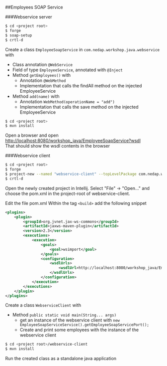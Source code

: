##Employees SOAP Service

###Webservice server

```bash
$ cd <project root>
$ forge
$ soap-setup
$ crtl-d
```
Create a class `EmployeeSoapService` in `com.nedap.workshop.java.webservice` with 
 
* Class annotation `@WebService`
* Field of type `EmployeeService`, annotated with `@Inject`
* Method `getEmployees()` with
	* Annotation `@WebMethod`
	* Implementation that calls the findAll method on the injected EmployeeService
* Method `add(name)` with
	* Annotation `WebMethod(operationName = "add")`
	* Implementation that calls the save method on the injected EmployeeService

```bash
$ cd <project root>
$ mvn install
```

Open a browser and open <http://localhost:8080/workshop_java/EmployeeSoapService?wsdl>  
That should show the wsdl contents in the browser

###Webservice client

```bash
$ cd <project root>
$ forge
$ project-new --named "webservice-client" --topLevelPackage com.nedap.workshop --type jar
$ crtl-d
```
Open the newly created project in Intellij. Select "File" -> "Open..." and choose the pom.xml in the project-root of webservice-client.

Edit the file pom.xml
Within the tag `<build>` add the following snippet

```xml
<plugins>
    <plugin>
        <groupId>org.jvnet.jax-ws-commons</groupId>
        <artifactId>jaxws-maven-plugin</artifactId>
        <version>2.3</version>
        <executions>
            <execution>
                <goals>
                    <goal>wsimport</goal>
                </goals>
                <configuration>
                    <wsdlUrls>
                        <wsdlUrl>http://localhost:8080/workshop_java/EmployeeSoapService?wsdl</wsdlUrl>
                    </wsdlUrls>
                </configuration>
            </execution>
        </executions>
    </plugin>
</plugins>
```

Create a class `WebserviceClient` with

* Method `public static void main(String... args)`  
	* get an instance of the webservice client with `new EmployeeSoapServiceService().getEmployeeSoapServicePort();`
	* Create and print some employees with the instance of the webservice client

	
```bash
$ cd <project root>/webservice-client
$ mvn install
```

Run the created class as a standalone java application



